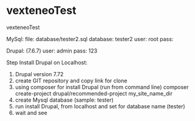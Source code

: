 # vexteneoTest
vexteneoTest

MySql:
	file: database/tester2.sql
	database: tester2
	user: root
	pass:
	
Drupal: (7.6.7)
	user: admin
	pass: 123

Step Install Drupal on Localhost:
1. Drupal version 7.72
2. create GIT repository and copy link for clone
3. using composer for install Drupal (run from command line)
	composer create-project drupal/recommended-project my_site_name_dir
4. create Mysql database (sample: tester)
5. run install Drupal, from localhost and set for database name (tester)
6. wait and see